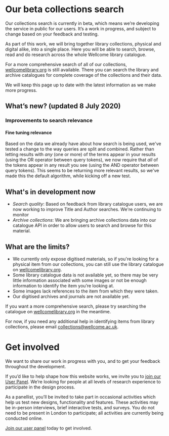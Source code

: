 # Our beta collections search

Our collections search is currently in beta, which means we’re developing the service in public for our users. It’s a work in progress, and subject to change based on your feedback and testing.

As part of this work, we will bring together library collections, physical and digital alike, into a single place. Here you will be able to search, browse, read and do research across the whole Wellcome library catalogue.

For a more comprehensive search of all of our collections, [wellcomelibrary.org](https://wellcomelibrary.org) is still available. There you can search the library and archive catalogues for complete coverage of the collections and their data.

We will keep this page up to date with the latest information as we make more progress.

## What’s new? (updated 8 July 2020)

### Improvements to search relevance

#### Fine tuning relevance
Based on the data we already have about how search is being used, we've tested a change to the way queries are split and combined. Rather than letting results with _any_ (one or more) of the terms appear in your results (using the OR operator between query tokens), we now require that _all_ of the tokens appear in any result you see (using the AND operator between query tokens). This seems to be returning more relevant results, so we've made this the default algorithm, while kicking off a new test.

## What's in development now
- *Search quality*: Based on feedback from library catalogue users, we are now working to improve Title and Author searches. We're continuing to monitor 
- *Archive collections*: We are bringing archive collections data into our catalogue API in order to allow users to search and browse for this material. 

## What are the limits?
- We currently only expose digitised materials, so if you're looking for a physical item from our collections, you can still use the library catalogue on [wellcomelibrary.org](https://wellcomelibrary.org).
- Some library catalogue data is not available yet, so there may be very little information associated with some images or not be enough information to identify the item you’re looking at.
- Some images lack references to the item from which they were taken.
- Our digitised archives and journals are not available yet.

If you want a more comprehensive search, please try searching the catalogue on [wellcomelibrary.org](https://wellcomelibrary.org) in the meantime.

For now, if you need any additional help in identifying items from library collections, please email collections@wellcome.ac.uk.

# Get involved

We want to share our work in progress with you, and to get your feedback throughout the development.

If you’d like to help shape how this website works, we invite you to [join our User Panel](https://wellcomecollection.org/user-panel). We’re looking for people at all levels of research experience to participate in the design process.

As a panellist, you’ll be invited to take part in occasional activities which help us test new designs, functionality and features. These activities may be in-person interviews, brief interactive tests, and surveys. You do not need to be present in London to participate; all activities are currently being conducted online.

[Join our user panel](https://wellcomecollection.org/user-panel) today to get involved.
